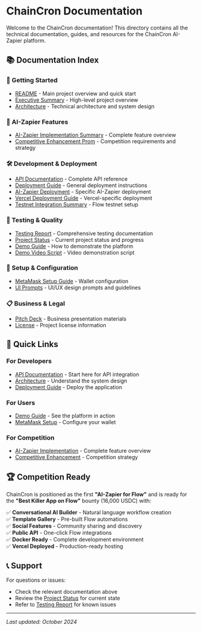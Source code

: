 # ChainCron Documentation

Welcome to the ChainCron documentation! This directory contains all the technical documentation, guides, and resources for the ChainCron AI-Zapier platform.

## 📚 Documentation Index

### 🚀 Getting Started
- [README](../README.md) - Main project overview and quick start
- [Executive Summary](EXECUTIVE_SUMMARY.md) - High-level project overview
- [Architecture](ARCHITECTURE.md) - Technical architecture and system design

### 🤖 AI-Zapier Features
- [AI-Zapier Implementation Summary](AI_ZAPIER_IMPLEMENTATION_SUMMARY.md) - Complete feature overview
- [Competitive Enhancement Prom](ChainCron%20Competitive%20Enhancement%20Prom.md) - Competition requirements and strategy

### 🛠️ Development & Deployment
- [API Documentation](API_DOCS.md) - Complete API reference
- [Deployment Guide](DEPLOYMENT_GUIDE.md) - General deployment instructions
- [AI-Zapier Deployment](DEPLOYMENT_AI_ZAPIER.md) - Specific AI-Zapier deployment
- [Vercel Deployment Guide](VERCEL_DEPLOYMENT_GUIDE.md) - Vercel-specific deployment
- [Testnet Integration Summary](TESTNET_INTEGRATION_SUMMARY.md) - Flow testnet setup

### 🧪 Testing & Quality
- [Testing Report](TESTING_REPORT.md) - Comprehensive testing documentation
- [Project Status](PROJECT_STATUS.md) - Current project status and progress
- [Demo Guide](DEMO_GUIDE.md) - How to demonstrate the platform
- [Demo Video Script](DEMO_VIDEO_SCRIPT.md) - Video demonstration script

### 🔧 Setup & Configuration
- [MetaMask Setup Guide](METAMASK_SETUP_GUIDE.md) - Wallet configuration
- [UI Prompts](forte_hacks_ui_prompts.md) - UI/UX design prompts and guidelines

### 📋 Business & Legal
- [Pitch Deck](PITCH_DECK.md) - Business presentation materials
- [License](LICENSE.md) - Project license information

## 🎯 Quick Links

### For Developers
- [API Documentation](API_DOCS.md) - Start here for API integration
- [Architecture](ARCHITECTURE.md) - Understand the system design
- [Deployment Guide](DEPLOYMENT_GUIDE.md) - Deploy the application

### For Users
- [Demo Guide](DEMO_GUIDE.md) - See the platform in action
- [MetaMask Setup](METAMASK_SETUP_GUIDE.md) - Configure your wallet

### For Competition
- [AI-Zapier Implementation](AI_ZAPIER_IMPLEMENTATION_SUMMARY.md) - Complete feature overview
- [Competitive Enhancement](ChainCron%20Competitive%20Enhancement%20Prom.md) - Competition strategy

## 🏆 Competition Ready

ChainCron is positioned as the first **"AI-Zapier for Flow"** and is ready for the **"Best Killer App on Flow"** bounty (16,000 USDC) with:

✅ **Conversational AI Builder** - Natural language workflow creation  
✅ **Template Gallery** - Pre-built Flow automations  
✅ **Social Features** - Community sharing and discovery  
✅ **Public API** - One-click Flow integrations  
✅ **Docker Ready** - Complete development environment  
✅ **Vercel Deployed** - Production-ready hosting  

## 📞 Support

For questions or issues:
- Check the relevant documentation above
- Review the [Project Status](PROJECT_STATUS.md) for current state
- Refer to [Testing Report](TESTING_REPORT.md) for known issues

---

*Last updated: October 2024*

